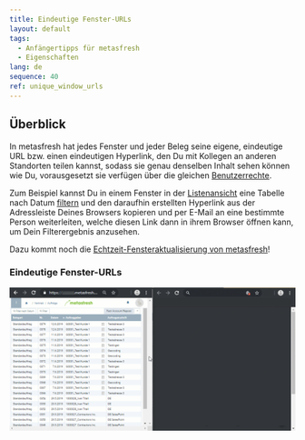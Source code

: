 ```yaml
---
title: Eindeutige Fenster-URLs
layout: default
tags:
  - Anfängertipps für metasfresh
  - Eigenschaften
lang: de
sequence: 40
ref: unique_window_urls
---
```


## Überblick
In metasfresh hat jedes Fenster und jeder Beleg seine eigene, eindeutige URL bzw. einen eindeutigen Hyperlink, den Du mit Kollegen an anderen Standorten teilen kannst, sodass sie genau denselben Inhalt sehen können wie Du, vorausgesetzt sie verfügen über die gleichen [Benutzerrechte](NeueBenutzerrolle).

Zum Beispiel kannst Du in einem Fenster in der [Listenansicht](Ansichten) eine Tabelle nach Datum [filtern](Filterfunktion) und den daraufhin erstellten Hyperlink aus der Adressleiste Deines Browsers kopieren und per E-Mail an eine bestimmte Person weiterleiten, welche diesen Link dann in ihrem Browser öffnen kann, um Dein Filterergebnis anzusehen.

Dazu kommt noch die [Echtzeit-Fensteraktualisierung von metasfresh](Echtzeit_Feature)!

### Eindeutige Fenster-URLs
![](assets/Eindeutige_Fenster_URLs.gif)
